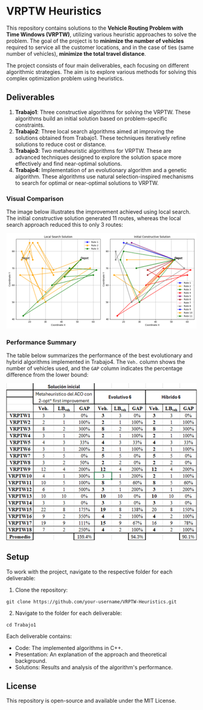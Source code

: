 # VRPTW Heuristics

This repository contains solutions to the **Vehicle Routing Problem with Time Windows (VRPTW)**, utilizing various heuristic approaches to solve the problem. The goal of the project is to **minimize the number of vehicles** required to service all the customer locations, and in the case of ties (same number of vehicles), **minimize the total travel distance**.

The project consists of four main deliverables, each focusing on different algorithmic strategies. The aim is to explore various methods for solving this complex optimization problem using heuristics.

## Deliverables

1. **Trabajo1**: Three constructive algorithms for solving the VRPTW. These algorithms build an initial solution based on problem-specific constraints.
2. **Trabajo2**: Three local search algorithms aimed at improving the solutions obtained from Trabajo1. These techniques iteratively refine solutions to reduce cost or distance.
3. **Trabajo3**: Two metaheuristic algorithms for VRPTW. These are advanced techniques designed to explore the solution space more effectively and find near-optimal solutions.
4. **Trabajo4**: Implementation of an evolutionary algorithm and a genetic algorithm. These algorithms use natural selection-inspired mechanisms to search for optimal or near-optimal solutions to VRPTW.

### Visual Comparison

The image below illustrates the improvement achieved using local search. The initial constructive solution generated 11 routes, whereas the local search approach reduced this to only 3 routes:

<p align="center">
  <img src="images/RutesGraphic.png" alt="Routes Comparison" width="750">
</p>

### Performance Summary

The table below summarizes the performance of the best evolutionary and hybrid algorithms implemented in Trabajo4. The `Veh.` column shows the number of vehicles used, and the `GAP` column indicates the percentage difference from the lower bound:

<p align="center">
  <img src="images/Results.png" alt="Results Table" width="650">
</p>

## Setup

To work with the project, navigate to the respective folder for each deliverable:

1. Clone the repository:
```
git clone https://github.com/your-username/VRPTW-Heuristics.git
```

2. Navigate to the folder for each deliverable:
```
cd Trabajo1
```

Each deliverable contains:

- Code: The implemented algorithms in C++.
- Presentation: An explanation of the approach and theoretical background.
- Solutions: Results and analysis of the algorithm's performance.

## License
This repository is open-source and available under the MIT License.
